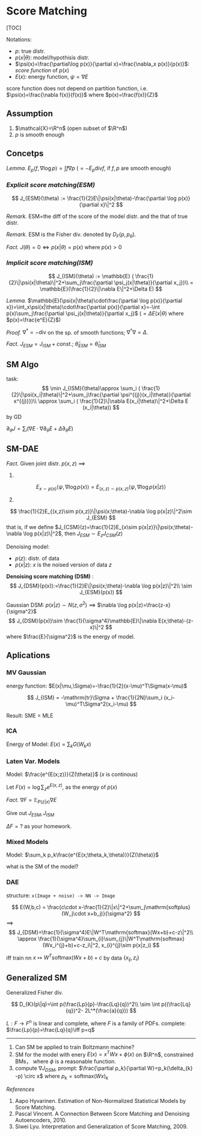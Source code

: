 # Score Matching
[TOC]

Notations:
- $p$: true distr.
- $p(x|\theta)$: model/hypothisis distr.
- $\psi(x)=\frac{\partial\log p(x)}{\partial x}=\frac{\nabla_x p(x)}{p(x)}$: *score function* of $p(x)$
- $E(x)$: energy function, $\psi=\nabla E$

score function does not depend on partition function, i.e. $\psi(x)=\frac{\nabla f(x)}{f(x)}$ where $p(x)=\frac{f(x)}{Z}$

## Assumption
1. $\mathcal{X}=\R^n$ (open subset of $\R^n$)
2. $p$ is smooth enough

## Concetps

*Lemma.* $E_p\langle f, \nabla \log p\rangle=\int f\nabla p$ ($=-E_p \mathrm{div} f$, if $f, p$ are smooth enough)

### *Explicit score matching(ESM)*

$$
J_{ESM}(\theta) := \frac{1}{2}E\|\psi(x|\theta)-\frac{\partial \log p(x)}{\partial x}\|^2
$$

*Remark.* ESM=the diff of the score of the model distr. and the that of true distr. 

*Remark.* ESM is the Fisher div. denoted by $D_F(p,p_\theta)$.

*Fact.* $J(\theta) = 0 \iff  p(x|\theta)=p(x)$ where $p(x)>0$


### *Implicit score matching(ISM)*

$$
J_{ISM}(\theta) := \mathbb{E} ( \frac{1}{2}\|\psi(x|\theta)\|^2+\sum_j\frac{\partial \psi_j(x|\theta)}{\partial x_j})\\
= \mathbb{E}(\frac{1}{2}\|\nabla E\|^2+\Delta E)
$$

*Lemma.* $\mathbb{E}(\psi(x|\theta)\cdot\frac{\partial \log p(x)}{\partial x})=\int_x\psi(x|\theta)\cdot\frac{\partial  p(x)}{\partial x}=-\int p(x)\sum_j\frac{\partial \psi_j(x|\theta)}{\partial x_j}$ ($=\Delta E(x|\theta)$ where $p(x)=\frac{e^E}{Z}$)

*Proof.* $\nabla ^* =-\mathrm{div}$ on the sp. of smooth functions; $\nabla ^* \nabla =\Delta$.

*Fact.*  $J_{ESM} = J_{ISM} + const.$; $\hat{\theta}_{ESM}=\hat{\theta}_{ISM}$


## SM Algo
task:
$$
\min J_{ISM}(\theta)\approx \sum_i ( \frac{1}{2}\|\psi(x_i|\theta)\|^2+\sum_j\frac{\partial \psi^{(j)}(x_i|\theta)}{\partial x^{(j)}})\\
\approx \sum_i ( \frac{1}{2}\|\nabla E(x_i|\theta)\|^2+\Delta E (x_i|\theta))
$$
by GD

$\partial_\theta J = \sum_i(\nabla  E\cdot \nabla \partial_\theta E +\Delta\partial_\theta E)$


## SM-DAE

*Fact.* Given joint distr. $p(x,z)$ ==>

1. 
  $$
  E_{x\sim p(x)}\langle\psi, \nabla \log p(x)\rangle =
  E_{(x,z)\sim p(x,z)}\langle\psi, \nabla \log p(x|z)\rangle
  $$

2. 
  $$
  \frac{1}{2}E_{(x,z)\sim p(x,z)}\|\psi(x;\theta)-\nabla \log p(x|z)\|^2\sim J_{ESM}
  $$
  that is, if we define $J_{CSM}(z)=\frac{1}{2}E_{x\sim p(x|z)}\|\psi(x;\theta)-\nabla \log p(x|z)\|^2$, then $J_{ESM}\sim E_z J_{CSM}(z)$


Denoising model:
- $p(z)$: distr. of data
- $p(x|z)$: $x$ is the noised version of data $z$

**Denoising  score matching (DSM)** :
$$
J_{DSM}(p(x)):=\frac{1}{2}E\|\psi(x;\theta)-\nabla \log p(x|z)\|^2\\
\sim J_{ESM}(p(x))
$$

Gaussian DSM: $p(x|z)\sim N(z,\sigma^2)$ ==>
 $\nabla \log p(x|z)=\frac{z-x}{\sigma^2}$
$$
J_{DSM}(p(x))\sim \frac{1}{\sigma^4}\mathbb{E}\|\nabla E(x;\theta)-(z-x)\|^2
$$
where $\frac{E}{\sigma^2}$ is the energy of model.


## Aplications

### MV Gaussian
energy function: $E(x|\mu,\Sigma)=-\frac{1}{2}(x-\mu)^T\Sigma(x-\mu)$

$$
J_{ISM} = -\mathrm{tr}\Sigma + \frac{1}{2N}\sum_i (x_i-\mu)^T\Sigma^2(x_i-\mu)
$$

Result: SME = MLE

### ICA

Energy of Model: $E(x)=\sum_k G(W_kx)$

### Laten Var. Models

Model: $\frac{e^{E(x;z)}}{Z(\theta)}$ ($x$ is continous)

Let $F(x)=\log \sum_z e^{E(x,z)}$, as the energy of $p(x)$

*Fact.* $\nabla F = \mathbb{E}_{P(z|x)}\nabla E$

Give out $J_{ESM},J_{ISM}$

$\Delta F=?$ as your homework.

### Mixed Models

Model: $\sum_k p_k\frac{e^{E(x;\theta_k,\theta)}}{Z(\theta)}$

what is the SM of the model?

### DAE

structure:
`x(Image + noise) -> NN -> Image`

$$
E(W,b,c) = \frac{c\cdot x-\frac{1}{2}\|x\|^2+\sum_j\mathrm{softplus}(W_j\cdot x+b_j)}{\sigma^2}
$$
==>
$$
J_{DSM}=\frac{1}{\sigma^4}E\|W^T\mathrm{softmax}(Wx+b)+c-z\|^2\\
\approx \frac{1}{\sigma^4}\sum_{i}\sum_{j}\|W^T\mathrm{softmax}(Wx_i^{j}+b)+c-z_i\|^2, x_{i}^{j}\sim p(x|z_i)
$$

iff train nn $x\mapsto W^T\mathrm{softmax}(Wx+b)+c$ by data $\{x_{ij},z_i\}$


## Generalized SM

Generalized Fisher div.

$$
D_{K}(p\|q)=\int p(\frac{Lp}{p}-\frac{Lq}{q})^2\\
\sim \int p((\frac{Lq}{q})^2- 2L^*(\frac{a}{q}))
$$

$L:F\to F^n$ is linear and complete, where $F$ is a family of PDFs.
complete: $\frac{Lp}{p}=\frac{Lq}{q}\iff p=q$

---

1. Can SM be applied to train Boltzmann machine?
2. SM for the model with enery $E(x)=x^TWx + \phi(x)$ on $\R^n$, constrained BMs， where $\phi$ is a reasonable function.
3. compute $\nabla J_{DSM}$, prompt: $\frac{\partial p_k}{\partial W}=p_k(\delta_{k} -p) \circ x$ where $p_k=\mathrm{softmax}(Wx)_k$

*References*

1. Aapo Hyvarinen. Estimation of Non-Normalized Statistical Models by Score Matching.
2. Pascal Vincent. A Connection Between Score Matching and Denoising Autoencoders, 2010.
3. Siwei Lyu. Interpretation and Generalization of Score Matching, 2009.
